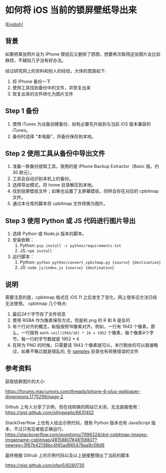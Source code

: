 # 如何将 iOS 当前的锁屏壁纸导出来

[[English](README.en.md)]

## 背景

如果把某张照片设为 iPhone 壁纸后又删除了原图，想要再次取得这张图片会比较麻烦，不越狱几乎没有好办法。

经过研究网上的资料和别人的经验，大体的思路如下:

1. 将 iPhone 备份一下
2. 使用工具找到备份中的文件，并恢复出来
3. 恢复出来的文件转化为图片文件

## Step 1 备份

1. 使用 iTunes 为设备创建备份，如有必要先升级到与当前 iOS 版本兼容的 iTunes。
2. 备份时选择 "本电脑"，将备份保存到本地。

## Step 2 使用工具从备份中导出文件

1. 准备一款备份提取工具，我用的是 iPhone Backup Extractor（Basic 版，约 30 欧元）。
2. 工具会自动识别本机上的备份。
3. 选择导出模式，将 home 目录解压到本地。
4. 找到锁屏壁纸文件；如果也设置了主屏幕壁纸，同样会存在对应的 cpbitmap 文件。
5. 通过本仓库的脚本将 cpbitmap 文件转换为图片。

## Step 3 使用 Python 或 JS 代码进行图片导出

1. 选择 Python 或 Node.js 版本的脚本。
2. 安装依赖：
    1. Python: `pip install -r python/requirements.txt`
    2. JS: `npm install`
3. 运行脚本：
    1. Python: `python python/convert_cpbitmap.py {source} {destination}`
    2. JS: `node js/index.js {source} {destination}`

## 说明

需要注意的是，cpbitmap 格式在 iOS 11 之后发生了变化，网上很多旧方法已经无法使用。
cpbitmap 几个特点:

1. 最后24个字节存了文件信息
2. 使用 RGBA 作为像素保存方式，但是和 png 的 R 和 B 是反的
3. 有个行对齐的概念，新版按照16像素对齐。例如，一行有 1943 个像素，那么，一行就有 `math.ceil(1943/16) * 16 = 1952` 个像素，每个像素4个字节，每一行的字节数就是 1952 * 4
4. 在转为 PNG 的时候，只需要读 1943 个像素就可以，本行剩余的可以直接略过，如果不略过就是错乱的, 在 [samples](samples) 目录也有转换错误的文件

## 参考资料

获取锁屏图片的大小:

<https://forums.macrumors.com/threads/iphone-6-plus-wallpaper-dimensions.1775299/page-2>

Github 上有人分享了示例，但在线转换的网站已关闭，无法直接使用：
https://gist.github.com/sillygwailo/6631402

StackOverflow 上也有人给出示例代码，既有 Python 版本也有 JavaScript 版本，不过只有后者能正确运行。
<https://stackoverflow.com/questions/7998324/dot-cpbitmap-images-imgaename-cpbitmap/48158807#48158807?newreg=3f67b42138bc4f45ad965478aa9c08d9>

最终根据 Github 上的示例代码以及以上链接整理出了当前的脚本

<https://gist.github.com/sfan5/8280735>
